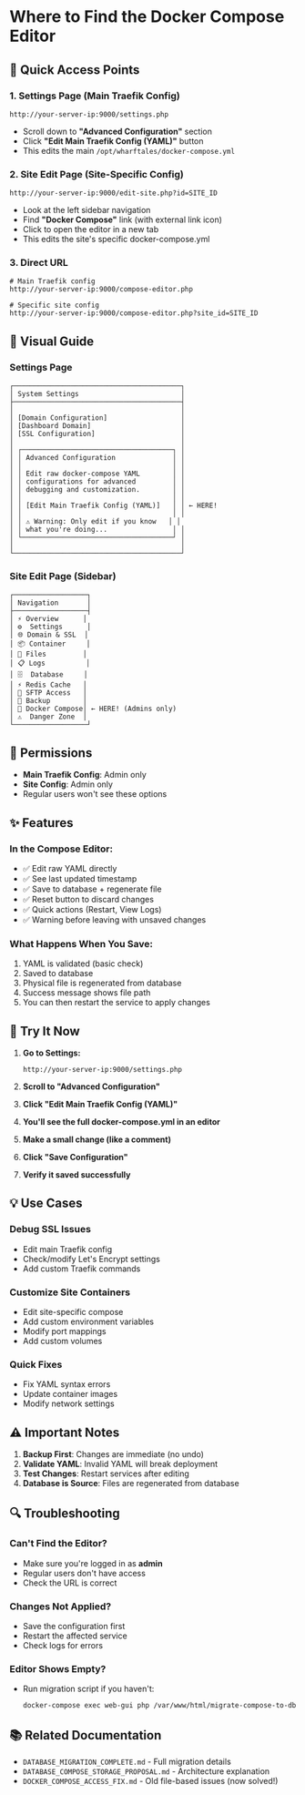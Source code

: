 # Where to Find the Docker Compose Editor

## 🎯 Quick Access Points

### 1. **Settings Page** (Main Traefik Config)
```
http://your-server-ip:9000/settings.php
```
- Scroll down to **"Advanced Configuration"** section
- Click **"Edit Main Traefik Config (YAML)"** button
- This edits the main `/opt/wharftales/docker-compose.yml`

### 2. **Site Edit Page** (Site-Specific Config)
```
http://your-server-ip:9000/edit-site.php?id=SITE_ID
```
- Look at the left sidebar navigation
- Find **"Docker Compose"** link (with external link icon)
- Click to open the editor in a new tab
- This edits the site's specific docker-compose.yml

### 3. **Direct URL**
```
# Main Traefik config
http://your-server-ip:9000/compose-editor.php

# Specific site config
http://your-server-ip:9000/compose-editor.php?site_id=SITE_ID
```

## 📍 Visual Guide

### Settings Page
```
┌─────────────────────────────────────────┐
│ System Settings                         │
├─────────────────────────────────────────┤
│                                         │
│ [Domain Configuration]                  │
│ [Dashboard Domain]                      │
│ [SSL Configuration]                     │
│                                         │
│ ┌─────────────────────────────────────┐ │
│ │ Advanced Configuration              │ │
│ │                                     │ │
│ │ Edit raw docker-compose YAML        │ │
│ │ configurations for advanced         │ │
│ │ debugging and customization.        │ │
│ │                                     │ │
│ │ [Edit Main Traefik Config (YAML)]   │ │ ← HERE!
│ │                                     │ │
│ │ ⚠️ Warning: Only edit if you know   │ │
│ │ what you're doing...                │ │
│ └─────────────────────────────────────┘ │
│                                         │
└─────────────────────────────────────────┘
```

### Site Edit Page (Sidebar)
```
┌──────────────────┐
│ Navigation       │
├──────────────────┤
│ ⚡ Overview      │
│ ⚙️  Settings      │
│ 🌐 Domain & SSL  │
│ 📦 Container     │
│ 📁 Files         │
│ 📋 Logs          │
│ 🗄️  Database     │
│ ⚡ Redis Cache   │
│ 🔌 SFTP Access   │
│ 💾 Backup        │
│ 📄 Docker Compose│ ← HERE! (Admins only)
│ ⚠️  Danger Zone  │
└──────────────────┘
```

## 🔐 Permissions

- **Main Traefik Config**: Admin only
- **Site Config**: Admin only
- Regular users won't see these options

## ✨ Features

### In the Compose Editor:
- ✅ Edit raw YAML directly
- ✅ See last updated timestamp
- ✅ Save to database + regenerate file
- ✅ Reset button to discard changes
- ✅ Quick actions (Restart, View Logs)
- ✅ Warning before leaving with unsaved changes

### What Happens When You Save:
1. YAML is validated (basic check)
2. Saved to database
3. Physical file is regenerated from database
4. Success message shows file path
5. You can then restart the service to apply changes

## 🧪 Try It Now

1. **Go to Settings:**
   ```
   http://your-server-ip:9000/settings.php
   ```

2. **Scroll to "Advanced Configuration"**

3. **Click "Edit Main Traefik Config (YAML)"**

4. **You'll see the full docker-compose.yml in an editor**

5. **Make a small change (like a comment)**

6. **Click "Save Configuration"**

7. **Verify it saved successfully**

## 💡 Use Cases

### Debug SSL Issues
- Edit main Traefik config
- Check/modify Let's Encrypt settings
- Add custom Traefik commands

### Customize Site Containers
- Edit site-specific compose
- Add custom environment variables
- Modify port mappings
- Add custom volumes

### Quick Fixes
- Fix YAML syntax errors
- Update container images
- Modify network settings

## ⚠️ Important Notes

1. **Backup First**: Changes are immediate (no undo)
2. **Validate YAML**: Invalid YAML will break deployment
3. **Test Changes**: Restart services after editing
4. **Database is Source**: Files are regenerated from database

## 🔍 Troubleshooting

### Can't Find the Editor?
- Make sure you're logged in as **admin**
- Regular users don't have access
- Check the URL is correct

### Changes Not Applied?
- Save the configuration first
- Restart the affected service
- Check logs for errors

### Editor Shows Empty?
- Run migration script if you haven't:
  ```bash
  docker-compose exec web-gui php /var/www/html/migrate-compose-to-db.php
  ```

## 📚 Related Documentation

- `DATABASE_MIGRATION_COMPLETE.md` - Full migration details
- `DATABASE_COMPOSE_STORAGE_PROPOSAL.md` - Architecture explanation
- `DOCKER_COMPOSE_ACCESS_FIX.md` - Old file-based issues (now solved!)

